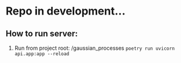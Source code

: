 # Repo in development...

## How to run server:
1. Run from project root: /gaussian_processes
  ``` poetry run uvicorn api.app:app --reload ```

